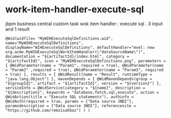 # work-item-handler-execute-sql
jbpm business central custom task wok item handler   : execute sql . 3 input and 1 result


`@Wid(widfile= "MyWIHExecuteSqlDefinitions.wid", name="MyWIHExecuteSqlDefinitions",
displayName="WIHExecuteSqlDefinitions",
defaultHandler="mvel: new org.acme.MyWIHExecuteSqlWorkItemHandler(\"dataSourceName\")",
documentation = "${artifactId}/index.html",
category = "${artifactId}",
icon = "MyWIHExecuteSqlDefinitions.png",
parameters = {
@WidParameter(name = "Param1", required = true),
@WidParameter(name = "Param2" ,required = true),
@WidParameter(name = "Param3", required = true)
},
results = {
@WidResult(name = "Result", runtimeType = "java.lang.Object")
},
mavenDepends = {
@WidMavenDepends(group = "${groupId}", artifact = "${artifactId}", version = "${version}")
},
serviceInfo = @WidService(category = "${name}", description = "${description}",
keywords = "database,fetch,sql,execute",
action = @WidAction(title = "Execute SQL statements"),
authinfo = @WidAuth(required = true, params = {"Data source JNDI"},
paramsdescription = {"Data source JNDI"},
referencesite = "https://github.com/remzisahbaz")
)
)`

